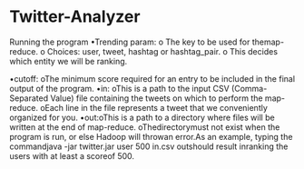 # Twitter-Analyzer

Running the program 
•Trending param:
  o The key to be used for themap-reduce.
  o Choices: user, tweet, hashtag or hashtag_pair.
  o This decides which entity we will be ranking.
 
•cutoff:
   oThe minimum score required for an entry to be included in the final output of the program.
•in:
  oThis is a path to the input CSV (Comma-Separated Value) file containing the tweets on which to perform the map-reduce.
  oEach line in the file represents a tweet that we conveniently organized for you.
•out:oThis is a path to a directory where files will be written at the end of map-reduce.
  oThedirectorymust not exist when the program is run, or else Hadoop will throwan error.As an example, typing the commandjava -jar twitter.jar user 500 in.csv outshould result inranking the users with at least a scoreof 500.
